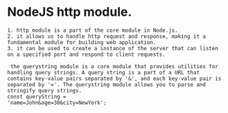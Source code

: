 # NodeJS http module.

```
1. http module is a part of the core module in Node.js. 
2. it allows us to handle http request and response, making it a fundamental module for building web application.
3. it can be used to create a instance of the server that can listen on a specified port and respond to client requests.

```
``` the querystring module is a core module that provides utilities for handling query strings. A query string is a part of a URL that contains key-value pairs separated by '&', and each key-value pair is separated by '='. The querystring module allows you to parse and stringify query strings.```
<br>
<code>const queryString = 'name=John&age=30&city=NewYork';</code>